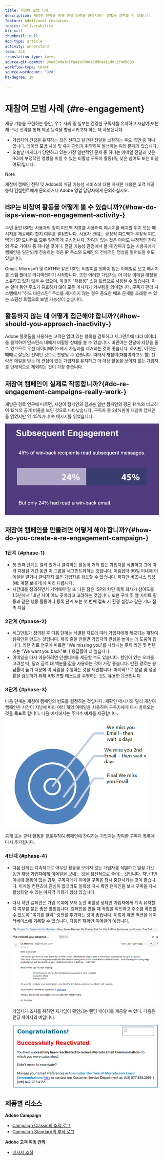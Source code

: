 ```yaml
---
title: 재참여 모범 사례
description: 재참여 전략을 통해 전달 능력을 향상시키는 방법을 살펴볼 수 있습니다.
feature: Additional resources
topics: Deliverability
kt: null
thumbnail: null
doc-type: article
activity: understand
team: ACS
translation-type: tm+mt
source-git-commit: 96ed84da391faaabd3001ddd6a411ddc1f46b033
workflow-type: tm+mt
source-wordcount: '928'
ht-degree: 1%

---
```



# 재참여 모범 사례 {#re-engagement}

제공 기능을 구현하는 동안, 우수 사례 중 일부는 건강한 구독자를 유지하고 재참여(또는 재구독) 전략을 통해 제공 능력을 향상시키고자 하는 데 사용됩니다.

* 가입자의 건강을 유지하는 것은 선하고 일관된 전달을 보장하는 주요 측면 중 하나입니다. 데이터 모범 사례 및 유지 관리가 취약하여 발생하는 여러 문제가 있습니다.
* 오늘날 마케터가 당면하고 있는 가장 일반적인 문제 중 하나는 이메일 전달과 낮은 ROI에 부정적인 영향을 미칠 수 있는 비활성 구독자 활동(즉, 낮은 참여도 또는 비참여도)입니다.

>[!NOTE]
>
>재참여 캠페인 전략 및 Adobe의 배달 가능성 서비스에 대한 자세한 내용은 고객 제공 능력 컨설턴트에게 문의하거나 Adobe 영업 담당자에게 문의하십시오.

## ISP는 비참여 활동을 어떻게 볼 수 있습니까?{#how-do-isps-view-non-engagement-activity-}

수년 동안 ISP는 사용자의 참여 피드백 지표를 사용하여 메시지를 배치할 위치 또는 메시지를 제공해야 할지 여부를 결정합니다. 사용자 [관여](/help/engagement.md)는 긍정적 피드백과 부정적 피드백과 ISP 모니터로 모두 일정하게 구성됩니다. 참여가 없는 것은 아마도 부정적인 참여의 주요 기여자 중 하나일 것이다. 전달 가능성 관점에서 볼 때 참여가 없는 사용자에게 캠페인을 일관되게 전송하는 것은 IP 주소와 도메인의 전체적인 명성을 떨어뜨릴 수도 있습니다.

Gmail, Microsoft 및 OATH와 같은 ISP는 비참여를 원하지 않는 이메일로 보고 메시지를 스팸 폴더로 리디렉션하기 시작합니다. 또한 이러한 가입자는 더 이상 이메일 계정을 소유하고 있지 않을 수 있으며, 이것은 &quot;재활용&quot; 스팸 트랩으로 사용될 수 있습니다. 이는 얼마 동안 주소가 유효하지 않아 모든 메시지가 거부됨을 의미합니다. 구독자 관리 시스템에서 &quot;하드 바운스된&quot; 주소를 제거하지 않는 경우 중요한 배포 문제를 초래할 수 있는 스팸성 트랩으로 보낼 가능성이 높습니다.

## 활동하지 않는 데 어떻게 접근해야 합니까?{#how-should-you-approach-inactivity-}

Adobe 플랫폼을 사용하는 고객은 열려 있는 항목을 검토하고 세그먼트에 따라 데이터를 클릭하여 인스턴스 내에서 비활동 상태를 볼 수 있습니다. 비관여는 전달에 지장을 줄 수 있으므로 우선 데이터베이스에서 가입자를 제거하는 것이 좋습니다. 하지만, 이것은 때때로 잘못된 선택인 것으로 판명될 수 있습니다. 따라서 재참여(재참여라고도 함) 전략은 메일을 받는 데 관심이 있는 가입자를 유지하고 더 이상 활동을 보이지 않는 가입자를 단계적으로 제외하는 것이 가장 좋습니다.

## 재참여 캠페인이 실제로 작동합니까?{#do-re-engagement-campaigns-really-work-}

재방문 경로 연구에 따르면, 재참여 캠페인의 결과는 일반 캠페인의 평균 14%와 비교하여 12%의 공개 비율을 보인 것으로 나타났습니다. 구독자 중 24%만이 재참여 캠페인을 읽었지만 약 45%가 후속 메시지를 읽었습니다.

![](../../help/assets/deliverability_implementation_1.png)

## 재참여 캠페인을 만들려면 어떻게 해야 합니까?{#how-do-you-create-a-re-engagement-campaign-}

### 1단계 {#phase-1}

* 첫 번째 단계는 열려 있거나 클릭하는 활동이 거의 없는 가입자를 식별하고 그에 따라 지정된 기간 동안 이 그룹을 세그먼트화하는 것입니다. 어림잡아 90일 이내에 이메일을 열거나 클릭하지 않은 가입자를 검토할 수 있습니다. 하지만 비즈니스 특성(예: 계절 보내기)에 따라 다릅니다.
* 시간대를 정의하면서 기억해야 할 또 다른 점은 ISP와 차단 목록 회사가 참여도를 1.5년에서 1.8년 사이 어느 곳이라고 고려하는 것입니다. 또한 구매 및 웹 사이트 활동과 같은 행동 활동이나 등록 단계 또는 첫 번째 접촉 시 환경 설정과 같은 기타 접촉 지점.

### 2단계 {#phase-2}

* 세그먼트가 정의된 후 다음 단계는 식별된 지표에 따라 가입자에게 제공되는 재참여 캠페인을 만드는 것입니다. 제목 줄을 만들면 가입자의 관심을 높이는 데 도움이 됩니다. 리턴 경로 연구에 따르면 &quot;We missing you&quot;를 나타내는 주제 라인 및 컨텐츠는 &quot;We want you back&quot;보다 응답률이 더 높습니다.
* 이메일을 다시 이용하려면 인센티브를 제공할 수도 있습니다. 할인이 있는 오퍼를 고려할 때, 달러 금액 대 백분율 값을 사용하는 것이 가장 좋습니다. 반환 경로는 응답률이 높기 때문에 이 작업을 수행하는 것을 제안합니다. 마지막으로 응답 및 성공률을 검토하기 위해 A/B 분할 테스트를 수행하는 것도 유용한 옵션입니다.

### 3단계 {#phase-3}

다음 단계는 재참여 캠페인의 빈도를 결정하는 것입니다. 재확인 메시지와 달리 재참여 캠페인은 시간이 지남에 따라 여러 개의 이메일을 사용하여 구독자에게 다시 돌아오는 것을 목표로 합니다. 다음 예제에서는 주파수 예제를 제공합니다.

![](../../help/assets/deliverability_implementation_2.png)

공개 또는 클릭 활동을 팔로우하여 캠페인에 참여하는 가입자는 참여한 구독자 목록에 다시 추가됩니다.

### 4단계 {#phase-4}

* 다음 단계는 지속적으로 아무런 활동을 보이지 않는 가입자를 식별하고 일정 기간 동안 해당 가입자에게 이메일을 보내는 것을 점진적으로 줄이는 것입니다. 지난 1년 이내에 활동이 없는 경우, 구독자에게 이메일 구독을 잠시 중단시키는 것이 좋습니다. 이메일 컨텐츠에 관심이 없더라도 일회성 다시 확인 캠페인을 보내 구독을 다시 활성화할 수 있는 마지막 기회가 항상 있습니다.
* 다시 확인 캠페인은 가입 목록에 오래 동안 비활성 상태인 가입자에게 계속 유지할지 여부를 묻는 좋은 방법입니다. 캠페인을 만들 때 작업을 확인하고 주소를 확인할 수 있도록 &quot;여기를 클릭&quot; 링크를 추가하는 것이 좋습니다. 이렇게 하면 액션을 데이터베이스에 기록할 수 있습니다. 다음은 재확인 이메일의 예입니다.

   ![](../../help/assets/deliverability_implementation_3.png)

   가입자가 조치를 취하면 재가입이 확인되는 랜딩 페이지를 제공할 수 있다. 다음은 랜딩 페이지의 예입니다.

   ![](../../help/assets/deliverability_implementation_4.png)

## 제품별 리소스

**Adobe Campaign**

* [Campaign Classic의 추적 로그](https://experienceleague.adobe.com/docs/campaign-classic/using/sending-messages/monitoring-deliveries/delivery-dashboard.html#tracking-logs)
* [Campaign Standard의 추적 로그](https://experienceleague.adobe.com/docs/campaign-standard/using/testing-and-sending/sending-and-tracking-messages/tracking-messages.html#tracking-logs)

**Adobe 고객 여정 관리**

* [메시지 추적](https://experienceleague.adobe.com/docs/customer-journey-management/using/reporting/message-tracking.html)